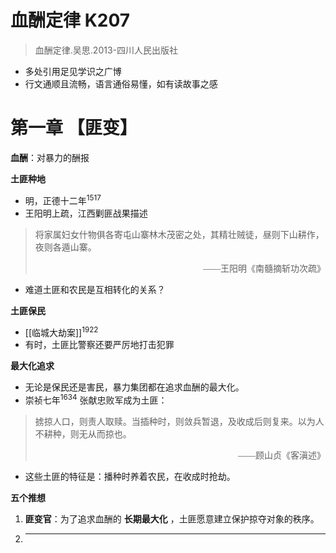 # 血酬定律 K207

>血酬定律.吴思.2013-四川人民出版社

- 多处引用足见学识之广博
- 行文通顺且流畅，语言通俗易懂，如有读故事之感

# 第一章 【匪变】

**血酬**：对暴力的酬报

**土匪种地**
- 明，正德十二年<sup>1517</sup>
- 王阳明上疏，江西剿匪战果描述

> 将家属妇女什物俱各寄屯山寨林木茂密之处，其精壮贼徒，昼则下山耕作，夜则各遁山寨。
> <div style="text-align: right; font-family: serif">——王阳明《南髓摘斩功次疏》</div>

- 难道土匪和农民是互相转化的关系？

**土匪保民**
- [[临城大劫案]]<sup>1922</sup>
- 有时，土匪比警察还要严厉地打击犯罪

**最大化追求**
- 无论是保民还是害民，暴力集团都在追求血酬的最大化。
- 崇祯七年<sup>1634</sup> 张献忠败军成为土匪：

> 掳掠人口，则责人取赎。当插种时，则敛兵暂退，及收成后则复来。以为人不耕种，则无从而掠也。
> <div style="text-align: right; font-family: serif">——顾山贞《客滇述》</div>
- 这些土匪的特征是：播种时养着农民，在收成时抢劫。

**五个推想**
1. **匪变官**：为了追求血酬的 **长期最大化** ，土匪愿意建立保护掠夺对象的秩序。
2. ****
